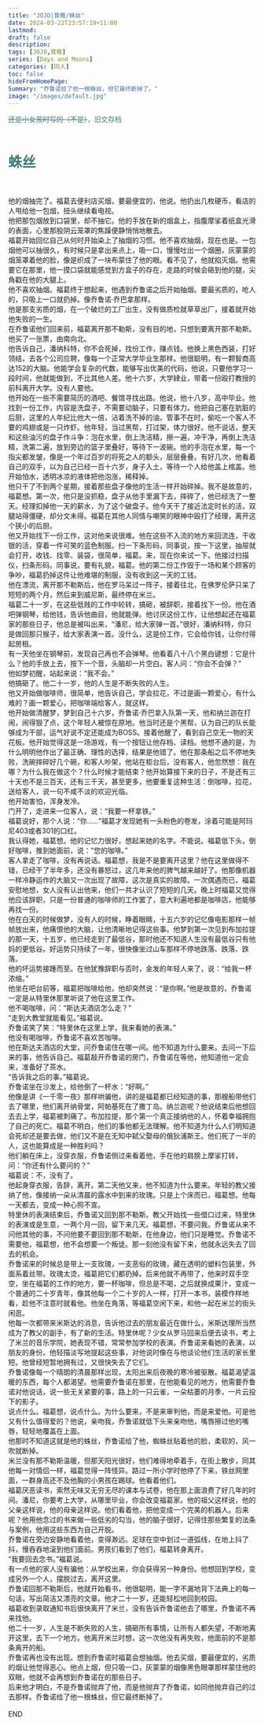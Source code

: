 ```yaml
---
title: "JOJO|茸莓/蛛丝"
date: 2024-03-22T23:57:19+11:00
lastmod:
draft: false
description: 
tags: [JOJO,茸莓]
series: [Days and Moons]
categories: [同人]
toc: false
hideFromHomePage:
Summary: "乔鲁诺给了他一根蛛丝，但它最终断掉了。"
image: "/images/default.jpg"
---
```

<font color=#417D7A><del>还是小女孩时写的（不是）</del>，旧文存档</font><br><br>

# <font color=#417D7A>蛛丝</font>
<br>

他的烟抽完了。福葛去便利店买烟，要最便宜的，他说。他扔出几枚硬币，看店的人甩给他一包烟，扭头继续看电视。<br>
他把那包烟放到口袋里，却不抽它。他的手放在新的烟盒上，指腹摩挲着纸盒光滑的表面，心里那股阴云笼罩的焦躁便静悄悄地散去。<br>
福葛开始回忆自己从何时开始染上了抽烟的习惯。他不喜欢抽烟，现在也是。一包烟他可以抽很久，有时候只是拿出来点上，吸一口，慢慢吐出一个烟圈，灰蒙蒙的烟笼罩着他的脸，像是织成了一块布蒙住了他的眼。看不见了，他就掐灭烟。他需要它在那里，他一摸口袋就能感觉到方盒子的存在，走路的时候会硌到他的腿，尖角戳在他的大腿上。<br>
他不喜欢抽烟。福葛终于想起来，他遇到乔鲁诺之后开始抽烟。要最劣质的，呛人的，只吸上一口就扔掉。像乔鲁诺·乔巴拿那样。<br>
他是那支劣质的烟，在一个破烂的工厂出生，没有做质检就草草出厂，接着就开始他失败的一生。<br>
在乔鲁诺他们回来前，福葛离开那不勒斯，没有目的地，只想到要离开那不勒斯。他买了一张票，由南向北。<br>
他告诉自己，潘纳科特，你不会死掉，找份工作，赚点钱。他换上黑色西装，打好领结，去各个公司应聘，像每一个正常大学毕业生那样。他很聪明，有一颗智商高达152的大脑。他能学会复杂的代数，能够写出优美的代码，他说，只要他学习一段时间，他就能做到，不比其他人差。他十六岁，大学肄业，带着一份殴打教授的前科离开大学。没有人要他。<br>
他开始在一些不需要简历的酒吧、餐馆寻找出路。他说，他十八岁，高中毕业。他找到一份工作，内容是洗盘子，不需要动脑子，只要有体力。他把自己塞在肮脏的后厨，这里的人年纪比他大一倍，沾着洗不掉的油，管事不在时，偷吃一个客人不要的鸡翅或是一只炸虾。他年轻，当过黑帮，打过架，体力很好。他不说话，整天和这些油污的盘子作斗争：泡在水里，倒上洗洁精，擦一遍，冲干净，再倒上洗洁精，洗第二遍，放到旁边的篮子里叠好，等待下一波碗。他的手泡在水里，每一个指尖都发皱，像是一个年过百岁的将死之人的额头，层层叠叠。有好几次，他看着自己的双手，以为自己已经一百十六岁，身子入土，等待一个人给他盖上棺盖。他开始怕水，透明冰凉的液体把他泡涨，稀释掉。<br>
他只干了不到两个星期，接着那些盘子像他的生活一样开始碎掉。我不是故意的，福葛想。第一次，他只是没抓稳，盘子从他手里漏下去，摔碎了，他已经洗了一整天。经理扣掉他一天的薪水，为了这个破盘子。他今天干了接近法定时长的活，双腿站得僵硬，却分文未得。福葛在其他人同情与嘲笑的眼神中殴打了经理，离开这个狭小的后厨。<br>
他又开始找下一份工作，这对他来说很难。他在这些不入流的地方来回流连，干收银的活，穿着一件可笑的蓝色制服。扫一下条形码，同事说，按一下这里，抽屉就会打开，收钱、找零、装袋，很简单，福葛。来，现在你来试一下。他接过扫描仪，扫条形码。同事说，要有礼貌，福葛。他的第二份工作毁于一场和某个顾客的争吵，福葛扔掉这件让他难堪的制服，没有收到这一天的工钱。<br>
他在漂流，离开那不勒斯后，他在罗马呆过一阵子，接着往北，在佛罗伦萨只呆了短短的两个月，然后来到威尼斯，最终停在米兰。<br>
福葛二十一岁，在这些低贱的工作中轮转，搞砸，被辞职，接着找下一份。他在酒吧弹钢琴，给他钱，告诉他曲目，他就能弹。他讨厌这份工作，让他想起还在福葛家的那些日子，他总是被叫出来，“潘尼，给大家弹一首。”很好，潘纳科特，你只是做回那只猴子，给大家表演一首。没什么，这是份工作，它会给你钱，让你付得起房租。<br>
有一天他坐在钢琴前，发现自己再也不会弹琴。他看着八十八个黑白键想：它是什么？他的手放上去，按下一个音，头脑却一片空白。客人问：“你会不会弹？”<br>
他如梦初醒，站起来说：“我不会。”<br>
他搞砸了。他二十一岁，他的人生是不断失败的人生。<br>
他又开始做咖啡师，很简单，他告诉自己，学会拉花，不过是画一颗爱心，有什么难的？画一颗爱心，把咖啡端给客人，就这样。<br>
他开始做清醒梦，梦到自己十六岁，乔鲁诺·乔巴拿入队第一天，他和纳兰迦在打闹，闹得狠了点，这个年轻人被惊在原地。他当时还是个黑帮，认为自己的队长能够成为干部，运气好说不定还能成为BOSS。接着他醒了，看到自己空无一物的天花板。他开始觉得这是一场游戏，有一个按钮让他存档、读档。他想不通的是，为什么明明他作出了最正确、理性的选择，结果是他错了。他在那条船之后不停地失败，洗碗摔碎好几个碗，和客人吵架，他站在柜台后，没有客人，他忽然想：我在哪？为什么我在做这个？什么时候才能结束？他开始算接下来的日子，不是还有三十天也不是三百天，还有三千天，甚至更多，他要重复这种生活：倒咖啡，拉花，送给客人，说一句不咸不淡的欢迎光临。<br>
他开始害怕，浑身发冷。<br>
门开了，走进来一位客人，说：“我要一杯拿铁。”<br>
福葛说好，那个人说：“你……”福葛才发现她有一头粉色的卷发，涂着可能是阿玛尼403或者301的口红。<br>
我认得她，福葛想。他的记忆力很好，想起来她的名字。不能说。福葛低下头，倒好咖啡，推到她面前，说：“您的咖啡。”<br>
客人拿走了咖啡，没有再说话。福葛想，我是不是要离开这里？他在这里做得不错，已经干了半年多，还没有暴怒过，这几年来他的脾气越来越好了。他那像机器一样冷静运作的大脑又一次出现了故障，这次是真实的故障。一次偶遇而已，福葛安慰地想，女人没有认出他来，他们一共才认识了短短的几天。晚上时福葛又觉得他应该辞职，只是一份普通的咖啡师的工作罢了，意大利遍地都是咖啡店，他能够再找一份。<br>
他在白天的时候做梦，没有人的时候，睁着眼睛，十五六岁的记忆像电影那样一帧帧放出来，他痛恨他的大脑，让他清晰地记得这些事。他梦到第一次见到布加拉提的那一天，十五岁，他已经走到了最低谷，那时他还不知道人生没有最低谷只有他妈的更低谷。好运势只持续了一年，很快像坐过山车那样不停地跌落、跌落、跌落。<br>
他的坏运势接踵而至。在他犹豫辞职与否时，金发的年轻人来了，说：“给我一杯浓缩。”<br>
他坐在吧台前等，福葛把咖啡给他，他却突然说：“是你啊。”他是故意的，乔鲁诺一定是从特里休那里听说了他在这里工作。<br>
他不喝咖啡，问：“斯达夫酒店怎么走？”<br>
“走到大教堂就能看见。”福葛说。<br>
乔鲁诺笑了笑：“特里休在这里上学，我来看她的表演。”<br>
他没有喝咖啡，乔鲁诺不喜欢苦咖啡。<br>
他在斯达夫酒店的大堂，问乔鲁诺住在哪一间。他不知道为什么要来。去问一下后来的事，他告诉自己。福葛敲开乔鲁诺的房门，乔鲁诺在等他，他知道他一定会来，准备好了茶水。<br>
“告诉我之后的事。”福葛说。<br>
乔鲁诺坐在沙发上，给他倒了一杯水：“好啊。”<br>
他像是讲《一千零一夜》那样哄骗他，讲的是福葛都已经知道的事，那艘船带他们去了哪里，他们离开纳骨堂，阿帕基死在了撒丁岛。纳兰迦呢？他说结束后他想回去去上学，福葛被刺痛了。布加拉提，那个第一个真正接纳他的人，怀着幸福拥抱了自己的死亡。福葛不明白，他们的事他都无法理解。他不知道为什么人们明知道会死却还是要去做，他们又不是在无知中弑父娶母的俄狄浦斯王。他们死了一半的人，这也能算成是一种胜利吗？<br>
他们躺在床上，没穿衣服，乔鲁诺侧过来看着他，手在他的肩膀上摩挲打转，问：“你还有什么要问的？”<br>
福葛说：不，没有了。<br>
他起身穿衣服，告辞，离开。第二天他又来，他不知道为什么要来。年轻的教父接纳了他，像接纳一朵从清晨的露水中到来的玫瑰。只是上个床而已，福葛想。他每一天都去，变成一种心照不宣。<br>
特里休的表演结束后，乔鲁诺又回到那不勒斯。教父开始找一些借口过来，特里休的表演或是生意，一两个月一回，留下来几天。福葛想，不要问我。乔鲁诺从来不问他其他的事，不问他要不要回到那不勒斯，在他身边，他们只是睡觉。乔鲁诺不需要他，福葛想，他不会想要一个叛徒。那一刻他没有留下来，他就永远失去了回去的机会。<br>
乔鲁诺来的时候总是带上一支玫瑰，一支恶俗的玫瑰，藏在透明的塑料包装里，外面系着丝带。玫瑰太烫，福葛把它们都扔掉。后来他就不再带了，他来时双手空空，坐在福葛的工作的地方，要一杯咖啡，但总是不喝，之后就换成果汁，变成一个普通的二十岁青年，像其他每一个二十岁的人一样，打开一本书，装模作样地看，趁他不注意时就看他。他坐在角落，等福葛空闲下来，和他一起在米兰的街头闲逛。<br>
他每一次都带来米斯达的消息，告诉他过去的朋友最近在做什么，米斯达理所当然成为了教父的副手，有了新的生活。特里休呢？少女从罗马回来后便去读书，考上了米兰的音乐学院，她表现不错，常常参加学校的表演。乔鲁诺来看她的表演，以朋友的身份。他轻描淡写地提起这些事，对他说时像在与他谈论他们生活的家长里短。他曾经短暂地拥有过，又很快失去了它们。<br>
乔鲁诺像每一个晴朗的清晨那样出现，太阳出来后夜晚的寒冷被驱散。福葛渴望温暖的东西，每个人都渴望。他需要乔鲁诺在那里，在他能看见的地方，他需要乔鲁诺对他说话，说一些无关紧要的事，路上的一只云雀，一朵枯萎的月季，一片云投下的影子。<br>
说点什么。福葛想，说点什么。为什么要来，不是来审判他，而是来爱他。可是他又有什么值得爱的？他说，亲吻我，乔鲁诺就低下头来亲吻他，嘴唇擦过他的嘴唇，轻轻地覆盖在上面。<br>
他那时不知道这就是他的蛛丝，乔鲁诺给了他，蜘蛛丝贴着他的脸，柔软的，风一吹就断掉。<br>
米兰没有那不勒斯温暖，但那天阳光很好，他们难得地牵着手，在街上散步，同其他每一对情侣一样，福葛觉得一阵怪异。路过一所小学时他停了下来，铁丝网里面，一群身高还不及他胸的小男孩在踢球。他看着他们。<br>
福葛厌恶读书，索然无味又无穷无尽的课本与试卷，他在那上面浪费了好几年的时间。潘尼，你要考上大学，从哪里毕业，你会改变福葛家。他的祖父这样说，他的父亲这样说，他的母亲这样说。他们看着他，把他变成一个完美的机器人。后来呢？他用他念过的书来做一些低劣的勾当，他的脑子很好，记得住那些繁复的法条与案例，他用这些东西为自己开脱。<br>
乔鲁诺在旁边安静地看着他，变得渺远。足球在空中划过一道弧线，在地上抖了抖，慢吞吞地滚到他们面前。男孩们看到了他们，福葛转身离开。<br>
“我要回去念书。”福葛说。<br>
有一点他的家人没有骗他：从学校出来，你会获得另一种身份。他想回到学校，变成另外一个人，摆脱过去，离开这里。<br>
乔鲁诺回那不勒斯后，他就开始看书，他很聪明，能一字不漏地背下法典上的每一句话，写出简洁又漂亮的文章。他才二十一岁，还能轻松地回到校园。<br>
福葛收到录取通知书后很快离开了米兰，没有告诉乔鲁诺他去了哪里，乔鲁诺不再来找他。<br>
他二十一岁，人生是不断失败的人生，搞砸所有事情，让所有人都失望，不断地离开这里，去下一个地方。他离开米兰时想，这一次他没有再失败，他面前的不是那条离开的船。<br>
乔鲁诺再也没有出现。想到乔鲁诺时福葛会想抽烟。他去买烟，要最便宜的，劣质的烟让他觉得恶心。他点上烟，但只吸一口，灰蒙蒙的烟像黑色眼罩那样蒙住他的双眼，他就不会再想到乔鲁诺在的那些日子。<br>
后来他才明白，不是乔鲁诺抛弃了他，而是他抛弃了乔鲁诺，如同他抛弃自己的过去那样。乔鲁诺给了他一根蛛丝，但它最终断掉了。<br>
 <br>
END<br>


